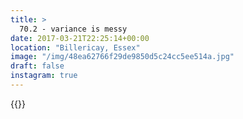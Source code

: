 ```yaml
---
title: >
  70.2 - variance is messy
date: 2017-03-21T22:25:14+00:00
location: "Billericay, Essex"
image: "/img/48ea62766f29de9850d5c24cc5ee514a.jpg"
draft: false
instagram: true
---
```


{{<photo src="/img/48ea62766f29de9850d5c24cc5ee514a.jpg">}}

